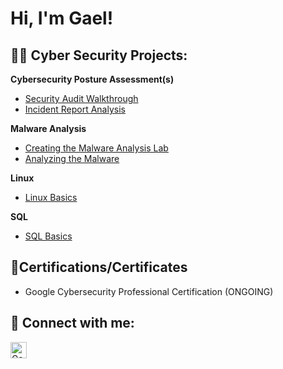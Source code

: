 <h1>Hi, I'm Gael!</h1>

<h2>👨‍💻 Cyber Security Projects:</h2>

<b>Cybersecurity Posture Assessment(s)</b>
- [Security Audit Walkthrough](https://github.com/gaelrivera123/FictionalSecurityAudit)
- [Incident Report Analysis](https://github.com/gaelrivera123/IncidentReportAnalysis)

<b>Malware Analysis</b>
- [Creating the Malware Analysis Lab](https://github.com/gaelrivera123/MalwareAnalysisLab/tree/main)
- [Analyzing the Malware](https://github.com/gaelrivera123/Analyzing-The-Malware/tree/main)

<b>Linux</b>
- [Linux Basics](https://github.com/gaelrivera123/Linux-Basics)

<b>SQL</b>
- [SQL Basics](https://github.com/gaelrivera123/SQL-Basics)

<h2>📝Certifications/Certificates</h2>

- Google Cybersecurity Professional Certification (ONGOING)


<h2> 🤳 Connect with me:</h2>

[<img align="left" alt="GaelRivera | LinkedIn" width="26px" src="https://upload.wikimedia.org/wikipedia/commons/thumb/8/81/LinkedIn_icon.svg/72px-LinkedIn_icon.svg.png" />][linkedin]

[linkedin]: https://www.linkedin.com/in/gaelrivera1/

